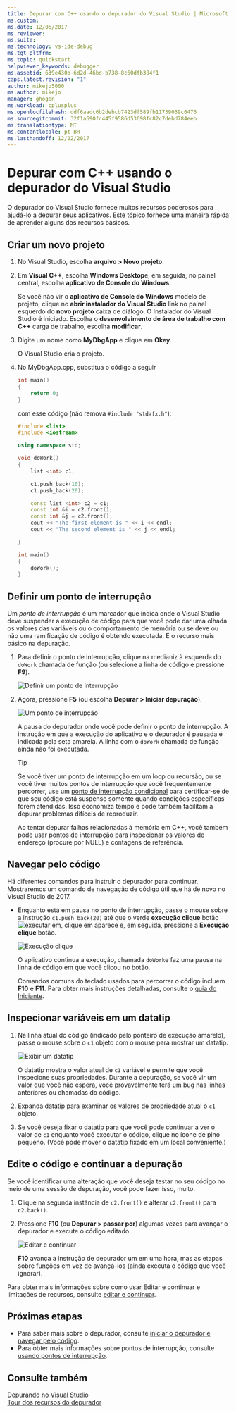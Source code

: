```yaml
---
title: Depurar com C++ usando o depurador do Visual Studio | Microsoft Docs
ms.custom: 
ms.date: 12/06/2017
ms.reviewer: 
ms.suite: 
ms.technology: vs-ide-debug
ms.tgt_pltfrm: 
ms.topic: quickstart
helpviewer_keywords: debugger
ms.assetid: 639e430b-6d2d-46bd-b738-8c60dfb384f1
caps.latest.revision: "1"
author: mikejo5000
ms.author: mikejo
manager: ghogen
ms.workload: cplusplus
ms.openlocfilehash: ddf6aadc6b2debcb7423df589fb11739039c6476
ms.sourcegitcommit: 32f1a690fc445f9586d53698fc82c7debd784eeb
ms.translationtype: MT
ms.contentlocale: pt-BR
ms.lasthandoff: 12/22/2017
---
```

# <a name="debug-with-c-using-the-visual-studio-debugger"></a>Depurar com C++ usando o depurador do Visual Studio

O depurador do Visual Studio fornece muitos recursos poderosos para ajudá-lo a depurar seus aplicativos. Este tópico fornece uma maneira rápida de aprender alguns dos recursos básicos.

## <a name="create-a-new-project"></a>Criar um novo projeto 

1. No Visual Studio, escolha **arquivo > Novo projeto**.

2. Em **Visual C++**, escolha **Windows Desktop**e, em seguida, no painel central, escolha **aplicativo de Console do Windows**.

    Se você não vir o **aplicativo de Console do Windows** modelo de projeto, clique no **abrir instalador do Visual Studio** link no painel esquerdo do **novo projeto** caixa de diálogo. O Instalador do Visual Studio é iniciado. Escolha o **desenvolvimento de área de trabalho com C++** carga de trabalho, escolha **modificar**.

3. Digite um nome como **MyDbgApp** e clique em **Okey**.

    O Visual Studio cria o projeto.

4. No MyDbgApp.cpp, substitua o código a seguir

    ```c++
    int main()
    {
        return 0;
    }
    ```

    com esse código (não remova `#include "stdafx.h"`):

    ```c++
    #include <list>  
    #include <iostream>

    using namespace std;

    void doWork()
    {
        list <int> c1;

        c1.push_back(10);
        c1.push_back(20);

        const list <int> c2 = c1;
        const int &i = c2.front();
        const int &j = c2.front();
        cout << "The first element is " << i << endl;
        cout << "The second element is " << j << endl;

    }

    int main()
    {
        doWork();
    }
    ```

## <a name="set-a-breakpoint"></a>Definir um ponto de interrupção

Um *ponto de interrupção* é um marcador que indica onde o Visual Studio deve suspender a execução de código para que você pode dar uma olhada os valores das variáveis ou o comportamento de memória ou se deve ou não uma ramificação de código é obtendo executada. É o recurso mais básico na depuração.

1. Para definir o ponto de interrupção, clique na medianiz à esquerda do `doWork` chamada de função (ou selecione a linha de código e pressione **F9**).

    ![Definir um ponto de interrupção](../debugger/media/dbg-qs-set-breakpoint.png "definir um ponto de interrupção")

2. Agora, pressione **F5** (ou escolha **Depurar > Iniciar depuração**).

    ![Um ponto de interrupção](../debugger/media/dbg-qs-hit-breakpoint.png "um ponto de interrupção")

    A pausa do depurador onde você pode definir o ponto de interrupção. A instrução em que a execução do aplicativo e o depurador é pausada é indicada pela seta amarela. A linha com o `doWork` chamada de função ainda não foi executada.

    > [!TIP]
    > Se você tiver um ponto de interrupção em um loop ou recursão, ou se você tiver muitos pontos de interrupção que você frequentemente percorrer, use um [ponto de interrupção condicional](../debugger/using-breakpoints.md#BKMK_Specify_a_breakpoint_condition_using_a_code_expression) para certificar-se de que seu código está suspenso somente quando condições específicas forem atendidas. Isso economiza tempo e pode também facilitam a depurar problemas difíceis de reproduzir.

    Ao tentar depurar falhas relacionadas à memória em C++, você também pode usar pontos de interrupção para inspecionar os valores de endereço (procure por NULL) e contagens de referência. 

## <a name="navigate-code"></a>Navegar pelo código

Há diferentes comandos para instruir o depurador para continuar. Mostraremos um comando de navegação de código útil que há de novo no Visual Studio de 2017.

- Enquanto está em pausa no ponto de interrupção, passe o mouse sobre a instrução `c1.push_back(20)` até que o verde **execução clique** botão ![executar em, clique em](../debugger/media/dbg-tour-run-to-click.png "RunToClick") aparece e, em seguida, pressione a **Execução clique** botão.

    ![Execução clique](../debugger/media/dbg-qs-run-to-click.png "execução clique")

    O aplicativo continua a execução, chamada `doWork`e faz uma pausa na linha de código em que você clicou no botão.

    Comandos comuns do teclado usados para percorrer o código incluem **F10** e **F11**. Para obter mais instruções detalhadas, consulte o [guia do Iniciante](../debugger/getting-started-with-the-debugger.md).

## <a name="inspect-variables-in-a-datatip"></a>Inspecionar variáveis em um datatip

1. Na linha atual do código (indicado pelo ponteiro de execução amarelo), passe o mouse sobre o `c1` objeto com o mouse para mostrar um datatip.

    ![Exibir um datatip](../debugger/media/dbg-qs-data-tip.png "exibir um datatip")

    O datatip mostra o valor atual de `c1` variável e permite que você inspecione suas propriedades. Durante a depuração, se você vir um valor que você não espera, você provavelmente terá um bug nas linhas anteriores ou chamadas do código. 

2. Expanda datatip para examinar os valores de propriedade atual o `c1` objeto.

3. Se você deseja fixar o datatip para que você pode continuar a ver o valor de `c1` enquanto você executar o código, clique no ícone de pino pequeno. (Você pode mover o datatip fixado em um local conveniente.)

## <a name="edit-code-and-continue-debugging"></a>Edite o código e continuar a depuração

Se você identificar uma alteração que você deseja testar no seu código no meio de uma sessão de depuração, você pode fazer isso, muito.

1. Clique na segunda instância de `c2.front()` e alterar `c2.front()` para `c2.back()`.

2. Pressione **F10** (ou **Depurar > passar por**) algumas vezes para avançar o depurador e execute o código editado.

    ![Editar e continuar](../debugger/media/dbg-qs-edit-and-continue.gif "editar e continuar")

    **F10** avança a instrução de depurador um em uma hora, mas as etapas sobre funções em vez de avançá-los (ainda executa o código que você ignorar).

Para obter mais informações sobre como usar Editar e continuar e limitações de recursos, consulte [editar e continuar](../debugger/edit-and-continue.md).

## <a name="next-steps"></a>Próximas etapas

- Para saber mais sobre o depurador, consulte [iniciar o depurador e navegar pelo código](../debugger/getting-started-with-the-debugger.md).
- Para obter mais informações sobre pontos de interrupção, consulte [usando pontos de interrupção](../debugger/using-breakpoints.md).

## <a name="see-also"></a>Consulte também  
 [Depurando no Visual Studio](../debugger/index.md)  
 [Tour dos recursos do depurador](../debugger/debugger-feature-tour.md)
